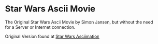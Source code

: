 # Star Wars Ascii Movie

The Original Star Wars Ascii Movie by Simon Jansen, but without the need for a Server or Internet connection.

Original Version found at [Star Wars Asciimation](https://www.asciimation.co.nz/)